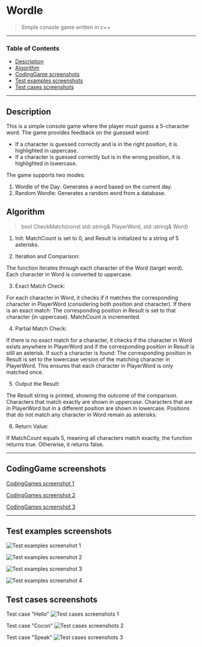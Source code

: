 # Wordle

> Simple console game written in c++

---

### Table of Contents

- [Description](#Description)
- [Algorithm](#Algorithm)
- [CodingGame screenshots](#CodingGame-Screenshots)
- [Test examples screenshots](#Test-examples-screenshots)
- [Test cases screenshots](#Test-cases-screenshots)

---

## Description
This is a simple console game where the player must guess a 5-character word. The game provides feedback on the guessed word:

- If a character is guessed correctly and is in the right position, it is highlighted in uppercase.
- If a character is guessed correctly but is in the wrong position, it is highlighted in lowercase.

The game supports two modes:

1. Wordle of the Day: Generates a word based on the current day.
2. Random Wordle: Generates a random word from a database.

## Algorithm

> bool CheckMatch(const std::string& PlayerWord, std::string& Word)

1. Init: MatchCount is set to 0, and Result is initialized to a string of 5 asterisks.

2. Iteration and Comparison:

The function iterates through each character of the Word (target word).
Each character in Word is converted to uppercase.

3. Exact Match Check:

For each character in Word, it checks if it matches the corresponding character in PlayerWord (considering both position and character).
If there is an exact match:
The corresponding position in Result is set to that character (in uppercase).
MatchCount is incremented.

4. Partial Match Check:

If there is no exact match for a character, it checks if the character in Word exists anywhere in PlayerWord and if the corresponding 
position in Result is still an asterisk.
If such a character is found:
The corresponding position in Result is set to the lowercase version of the matching character in PlayerWord.
This ensures that each character in PlayerWord is only matched once.

5. Output the Result:

The Result string is printed, showing the outcome of the comparison.
Characters that match exactly are shown in uppercase.
Characters that are in PlayerWord but in a different position are shown in lowercase.
Positions that do not match any character in Word remain as asterisks.

6. Return Value:

If MatchCount equals 5, meaning all characters match exactly, the function returns true.
Otherwise, it returns false.

---

## CodingGame screenshots

[CodingGames screenshot 1](https://ibb.co/P1jNmGw)

[CodingGames screenshot 2](https://ibb.co/L6Np78r)

[CodingGames screenshot 3](https://ibb.co/D8rT97f)

---

## Test examples screenshots

![Test examples screenshot 1](https://ibb.co/wcf98Vv)

![Test examples screenshot 2](https://ibb.co/7nZzGzC)

![Test examples screenshot 3](https://ibb.co/QnwSnRH)

![Test examples screenshot 4](https://ibb.co/pv1Spr7)

## Test cases screenshots

Test case "Hello"
![Test cases screenshots 1](https://ibb.co/NKZ1f3V)

Test case "Cocon"
![Test cases screenshots 2](https://ibb.co/RznHSyC)

Test case "Speak"
![Test cases screenshots 3](https://ibb.co/kcBL7LV)